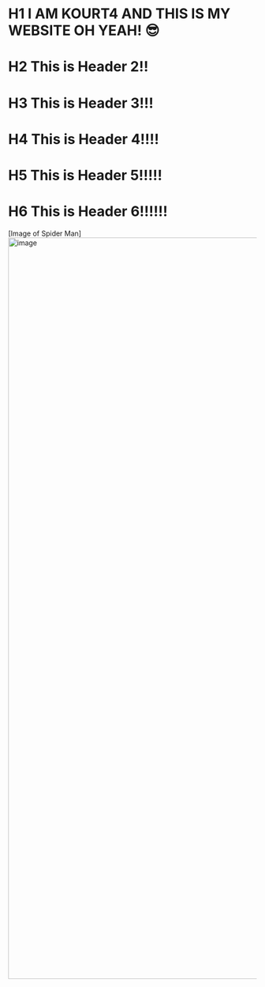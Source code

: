 # H1 I AM KOURT4 AND THIS IS MY WEBSITE OH YEAH! 😎
# H2 This is Header 2!!
# H3 This is Header 3!!!
# H4 This is Header 4!!!!
# H5 This is Header 5!!!!!
# H6 This is Header 6!!!!!!

[Image of Spider Man] <img width="1000" height="1500" alt="image" src="https://github.com/user-attachments/assets/bd512cb9-eeaa-4627-becf-0c2f0494fa9b" />


